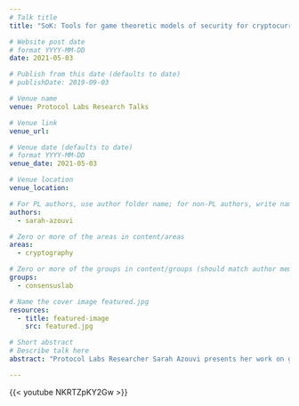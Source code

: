 ```yaml
---
# Talk title
title: "SoK: Tools for game theoretic models of security for cryptocurrencies"

# Website post date
# format YYYY-MM-DD
date: 2021-05-03

# Publish from this date (defaults to date)
# publishDate: 2019-09-03

# Venue name
venue: Protocol Labs Research Talks

# Venue link
venue_url:

# Venue date (defaults to date)
# format YYYY-MM-DD
venue_date: 2021-05-03

# Venue location
venue_location:

# For PL authors, use author folder name; for non-PL authors, write name as in paper within ""
authors:
  - sarah-azouvi

# Zero or more of the areas in content/areas
areas:
  - cryptography

# Zero or more of the groups in content/groups (should match author membership)
groups:
  - consensuslab

# Name the cover image featured.jpg
resources:
  - title: featured-image
    src: featured.jpg

# Short abstract
# Describe talk here
abstract: "Protocol Labs Researcher Sarah Azouvi presents her work on game theoretic models of security for cryptocurrencies. This work was originally presented at the Cryptoeconomic Systems Conference at MIT in March 2020."

---
```



{{< youtube NKRTZpKY2Gw >}}
